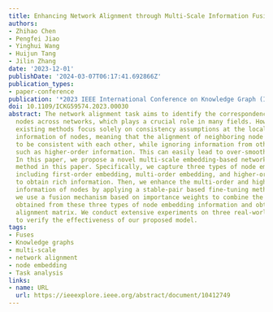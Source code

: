 ```yaml
---
title: Enhancing Network Alignment through Multi-Scale Information Fusion
authors:
- Zhihao Chen
- Pengfei Jiao
- Yinghui Wang
- Huijun Tang
- Jilin Zhang
date: '2023-12-01'
publishDate: '2024-03-07T06:17:41.692866Z'
publication_types:
- paper-conference
publication: '*2023 IEEE International Conference on Knowledge Graph (ICKG)*'
doi: 10.1109/ICKG59574.2023.00030
abstract: The network alignment task aims to identify the correspondence of the same
  nodes across networks, which plays a crucial role in many fields. However, most
  existing methods focus solely on consistency assumptions at the local structure
  information of nodes, meaning that the alignment of neighboring node pairs tends
  to be consistent with each other, while ignoring information from other scales,
  such as higher-order information. This can easily lead to over-smoothing issues.
  In this paper, we propose a novel multi-scale embedding-based network alignment
  method in this paper. Specifically, we capture three types of node embedding information,
  including first-order embedding, multi-order embedding, and higher-order embedding,
  to obtain rich information. Then, we enhance the multi-order and higher-order embedding
  information of nodes by applying a stable-pair based fine-tuning method. Finally,
  we use a fusion mechanism based on importance weights to combine the alignment matrices
  obtained from these three types of node embedding information and obtain the optimal
  alignment matrix. We conduct extensive experiments on three real-world datasets
  to verify the effectiveness of our proposed model.
tags:
- Fuses
- Knowledge graphs
- multi-scale
- network alignment
- node embedding
- Task analysis
links:
- name: URL
  url: https://ieeexplore.ieee.org/abstract/document/10412749
---
```

